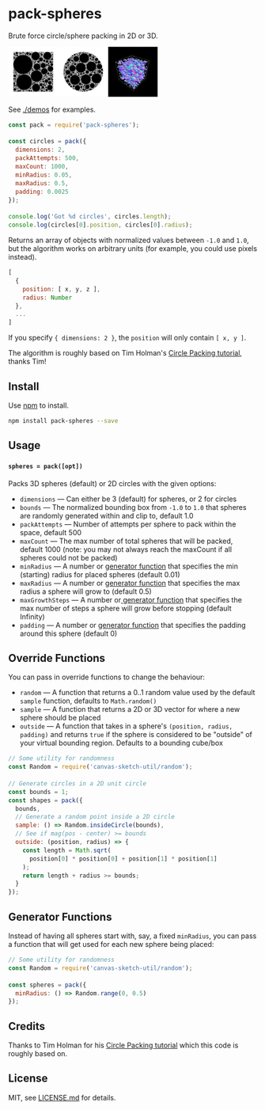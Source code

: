 # pack-spheres

Brute force circle/sphere packing in 2D or 3D.

<img src="./demos/2d.png" width="20%" /><img src="./demos/2d-circle.png" width="20%" /><img src="./demos/3d.png" width="20%" />

See [./demos](./demos) for examples.

```js
const pack = require('pack-spheres');

const circles = pack({
  dimensions: 2,
  packAttempts: 500,
  maxCount: 1000,
  minRadius: 0.05,
  maxRadius: 0.5,
  padding: 0.0025
});

console.log('Got %d circles', circles.length);
console.log(circles[0].position, circles[0].radius);
```

Returns an array of objects with normalized values between `-1.0` and `1.0`, but the algorithm works on arbitrary units (for example, you could use pixels instead).

```js
[ 
  {
    position: [ x, y, z ],
    radius: Number
  },
  ...
]
```

If you specify `{ dimensions: 2 }`, the `position` will only contain `[ x, y ]`.

The algorithm is roughly based on Tim Holman's [Circle Packing tutorial](https://generativeartistry.com/tutorials/circle-packing/), thanks Tim!

## Install

Use [npm](https://npmjs.com/) to install.

```sh
npm install pack-spheres --save
```

## Usage

#### `spheres = pack([opt])`

Packs 3D spheres (default) or 2D circles with the given options:

- `dimensions` — Can either be 3 (default) for spheres, or 2 for circles
- `bounds` — The normalized bounding box from `-1.0` to `1.0` that spheres are randomly generated within and clip to, default 1.0
- `packAttempts` — Number of attempts per sphere to pack within the space, default 500
- `maxCount` — The max number of total spheres that will be packed, default 1000 (note: you may not always reach the maxCount if all spheres could not be packed)
- `minRadius` — A number or [generator function](#generator-functions) that specifies the min (starting) radius for placed spheres (default 0.01)
- `maxRadius` — A number or [generator function](#generator-functions) that specifies the max radius a sphere will grow to (default 0.5)
- `maxGrowthSteps` — A number or[ generator function](#generator-functions) that specifies the max number of steps a sphere will grow before stopping (default Infinity)
- `padding` — A number or [generator function](#generator-functions) that specifies the padding around this sphere (default 0)

## Override Functions

You can pass in override functions to change the behaviour:

- `random` — A function that returns a 0..1 random value used by the default `sample` function, defaults to `Math.random()`
- `sample` — A function that returns a 2D or 3D vector for where a new sphere should be placed
- `outside` — A function that takes in a sphere's `(position, radius, padding)` and returns `true` if the sphere is considered to be "outside" of your virtual bounding region. Defaults to a bounding cube/box

```js
// Some utility for randomness
const Random = require('canvas-sketch-util/random');

// Generate circles in a 2D unit circle
const bounds = 1;
const shapes = pack({
  bounds,
  // Generate a random point inside a 2D circle
  sample: () => Random.insideCircle(bounds),
  // See if mag(pos - center) >= bounds
  outside: (position, radius) => {
    const length = Math.sqrt(
      position[0] * position[0] + position[1] * position[1]
    );
    return length + radius >= bounds;
  }
});
```

## Generator Functions

Instead of having all spheres start with, say, a fixed `minRadius`, you can pass a function that will get used for each new sphere being placed:

```js
// Some utility for randomness
const Random = require('canvas-sketch-util/random');

const spheres = pack({
  minRadius: () => Random.range(0, 0.5)
});
```

## Credits

Thanks to Tim Holman for his [Circle Packing tutorial](https://generativeartistry.com/tutorials/circle-packing/) which this code is roughly based on.

## License

MIT, see [LICENSE.md](http://github.com/mattdesl/pack-spheres/blob/master/LICENSE.md) for details.
